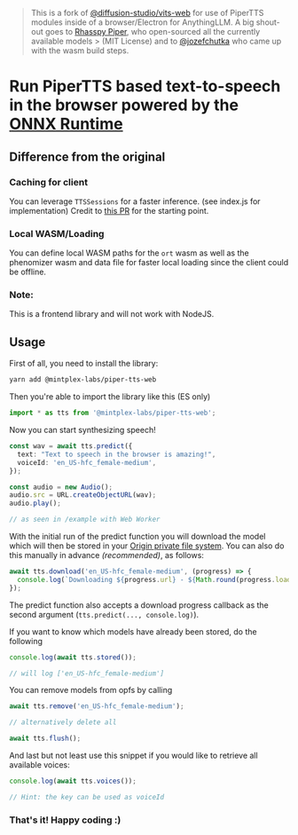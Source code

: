 > This is a fork of [@diffusion-studio/vits-web](https://github.com/diffusion-studio/vits-web) for use
> of PiperTTS modules inside of a browser/Electron for AnythingLLM.
> A big shout-out goes to [Rhasspy Piper](https://github.com/rhasspy/piper), who open-sourced all the currently available models > (MIT License) and to [@jozefchutka](https://github.com/jozefchutka) who came up with the wasm build steps.

# Run PiperTTS based text-to-speech in the browser powered by the [ONNX Runtime](https://onnxruntime.ai/)

## Difference from the original

### Caching for client

You can leverage `TTSSessions` for a faster inference. (see index.js for implementation)
Credit to [this PR](https://github.com/diffusion-studio/vits-web/pull/5) for the starting point.

### Local WASM/Loading

You can define local WASM paths for the `ort` wasm as well as the phenomizer wasm and data file for faster local loading
since the client could be offline.

### Note:

This is a frontend library and will not work with NodeJS.

## Usage
First of all, you need to install the library:
```bash
yarn add @mintplex-labs/piper-tts-web
```

Then you're able to import the library like this (ES only)
```typescript
import * as tts from '@mintplex-labs/piper-tts-web';
```

Now you can start synthesizing speech!
```typescript
const wav = await tts.predict({
  text: "Text to speech in the browser is amazing!",
  voiceId: 'en_US-hfc_female-medium',
});

const audio = new Audio();
audio.src = URL.createObjectURL(wav);
audio.play();

// as seen in /example with Web Worker
```


With the initial run of the predict function you will download the model which will then be stored in your [Origin private file system](https://developer.mozilla.org/en-US/docs/Web/API/File_System_API/Origin_private_file_system). You can also do this manually in advance *(recommended)*, as follows:
```typescript
await tts.download('en_US-hfc_female-medium', (progress) => {
  console.log(`Downloading ${progress.url} - ${Math.round(progress.loaded * 100 / progress.total)}%`);
});
```

The predict function also accepts a download progress callback as the second argument (`tts.predict(..., console.log)`). <br>

If you want to know which models have already been stored, do the following
```typescript
console.log(await tts.stored());

// will log ['en_US-hfc_female-medium']
```

You can remove models from opfs by calling
```typescript
await tts.remove('en_US-hfc_female-medium');

// alternatively delete all

await tts.flush();
```

And last but not least use this snippet if you would like to retrieve all available voices:
```typescript
console.log(await tts.voices());

// Hint: the key can be used as voiceId
```

### **That's it!** Happy coding :)
